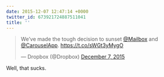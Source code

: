 ```yaml
---
date: 2015-12-07 12:47:14 +0000
twitter_id: 673921724887511041
title: ''
---
```


<blockquote class="twitter-tweet"><p lang="en" dir="ltr">We’ve made the tough decision to sunset <a href="https://twitter.com/Mailbox?ref_src=twsrc%5Etfw">@Mailbox</a> and <a href="https://twitter.com/carouselapp?ref_src=twsrc%5Etfw">@CarouselApp</a>. <a href="https://t.co/sWGt3yMygO">https://t.co/sWGt3yMygO</a></p>&mdash; Dropbox (@Dropbox) <a href="https://twitter.com/Dropbox/status/673911279937937410?ref_src=twsrc%5Etfw">December 7, 2015</a></blockquote>
<script async src="https://platform.twitter.com/widgets.js" charset="utf-8"></script>

Well, that sucks. 
